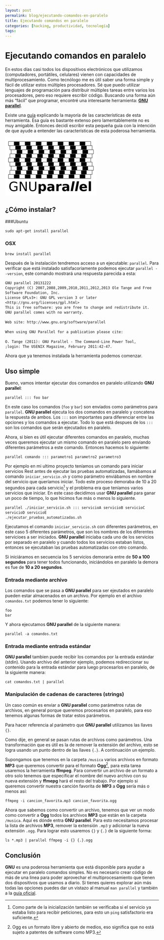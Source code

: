 ```yaml
---
layout: post
permalink: blog/ejecutando-comandos-en-paralelo
title: Ejecutando comandos en paralelo
categories: [hacking, productividad, tecnología]
tags:
---
```

# Ejecutando comandos en paralelo

En estos días casi todos los dispositivos electrónicos que utilizamos (computadores, portátiles, celulares) vienen con capacidades de multiprocesamiento. Como tecnólogo me es útil saber una forma simple y fácil de utilizar estos múltiples procesadores. Sé que puedo utilizar lenguajes de programación para distribuir múltiples tareas entre varios los procesadores, pero eso requiere escribir código. Buscando una forma aún más “fácil” que programar, encontré una interesante herramienta: [**GNU parallel**][sitio].

Existe una [guía][guía] explicando la mayoría de las características de esta herramienta. Esa guía es bastante extenso pero lamentablemente no es muy amigable. Entonces decidí escribir esta pequeña guía con la intención de que ayude a entender las características de esta poderosa herramienta.

![GNU parallel](/images/ejecutando-comandos-en-paralelo/gnu-parallel.png "GNU parallel")

## ¿Cómo instalar?

###Ubuntu

    sudo apt-get install parallel

### OSX

    brew install parallel

Después de la instalación tendremos acceso a un ejecutable: `parallel`. Para verificar que está instalado satisfacoriamente podemos ejecutar `parallel --version`, este comando mostrará una respuesta parecida a esta:

    GNU parallel 20131222
    Copyright (C) 2007,2008,2009,2010,2011,2012,2013 Ole Tange and Free Software Foundation, Inc.
    License GPLv3+: GNU GPL version 3 or later <http://gnu.org/licenses/gpl.html>
    This is free software: you are free to change and redistribute it.
    GNU parallel comes with no warranty.

    Web site: http://www.gnu.org/software/parallel

    When using GNU Parallel for a publication please cite:

    O. Tange (2011): GNU Parallel - The Command-Line Power Tool,
    ;login: The USENIX Magazine, February 2011:42-47.

Ahora que ya tenemos instalada la herramienta podemos comenzar.

## Uso simple

Bueno, vamos intentar ejecutar dos comandos en paralelo utilizando **GNU parallel**:

    parallel ::: foo bar

En este caso los comandos (`foo` y `bar`) son enviados como parámetros para `parallel`. **GNU parallel** ejecuta los dos comandos en paralelo y concatena la respuesta de ambos. Los `:::` son importantes para diferenciar entre las opciones  y los comandos a ejecutar. Todo lo que está despues de los `:::` son los comandos que serán ejecutados en paralelo.

Ahora, si bien es útil ejecutar diferentes comandos en paralelo, muchas veces queremos ejecutar un mismo comando en paralelo pero enviando diferentes parámetros a este comando. Entonces hacemos lo siguiente: 

    parallel comando ::: parametro1 parametro2 parametro3

Por ejemplo en mi ultimo proyecto teníamos un comando para iniciar servicios Rest antes de ejecutar las pruebas automatizadas, llamábamos al comando `iniciar_servicio.sh` y como parámetro enviábamos en nombre del servicio que queríamos iniciar. Todo este proceso demoraba de 10 a 20 segundos para cada servicio[^1] y el problema era que teníamos varios servicios que iniciar. En este caso decidimos usar **GNU parallel** para ganar un poco de tiempo, lo que hicimos fue más o menos lo siguiente.

    parallel ./iniciar_servicio.sh ::: servicioA servicioB servicioC servicioD servicioE
    ./ejecutar_pruebas_automatizadas.sh

Ejecutamos el comando `iniciar_servicio.sh` con diferentes parámetros, en este caso 5 diferentes parámetros, que son los nombres de los diferentes servicioes a ser iniciados. **GNU parallel** iniciaba cada uno de los servicios por separado en paralelo y cuando todos los servicios estaban listos, entonces se ejecutaban las pruebas automatizadas con otro comando.

Si iniciáramos en secuencia los 5 servicios demoraría entre de **50 a 100 segundos** para tener todos funcionando, iniciándolos en paralelo la demora es fue de **10 a 20 segundos**.

### Entrada mediante archivo

Los comandos que se pasa a **GNU parallel** para ser ejeutados en paralelo pueden estar almacenados en un archivo. Por ejemplo en el archivo `comandos.txt` podemos tener lo siguiente:

    foo
    bar

Y ahora ejecutamos **GNU parallel** de la siguiente manera:

    parallel -a comandos.txt

### Entrada mediante entrada estándar

**GNU parallel** tambien puede recibir los comandos por la entrada estándar (stdin). Usando archivo del anterior ejemplo, podemos redireccionar su contenido para la entrada estándar para luego procesarlos en paralelo, de la siguiente manera:

    cat comandos.txt | parallel

### Manipulación de cadenas de caracteres (strings)

Un caso común es enviar a **GNU parallel** como parámetros rutas de archivos, en general porque queremos procesarlos en paralelo, para eso tenemos algunas formas de tratar estos parámetros.

Para hacer referencia al parámetro que **GNU parallel** utilizamos las llaves `{}`.

Como dije, en general se pasan rutas de archivos como parámetros. Una transformación que es útil es la de remover la extensión del archivo, esto se logra usando un punto dentro de las llaves `{.}`. A continuación un ejemplo.

Supongamos que tenemos en la carpeta `/musica` varios archivos en formato **MP3** que queremos convertir para el formato **Ogg**[^2], para esta tarea usaremos la herramienta **ffmpeg**. Para convertir un archivo de un formato a otro solo tenemos que especificar el nombre del nuevo archivo con su nueva extensión y **ffmepg** hará el resto del trabajo. Por ejemplo si queremos convertir nuestra canción favorita de **MP3** a **Ogg** sería más o menos así:

    ffmpeg -i cancion_favorita.mp3 cancion_favorita.ogg

Ahora que sabemos como convertir un archivo, tenemos que ver un modo como convertir a **Ogg** todos los archivos **MP3** que están en la carpeta `/musica`. Aquí es dónde entra **GNU parallel**. Para esto necesitamos procesar la lista de archivos **MP3**, remover la extensión `.mp3` y adicionar la nueva extensión `.ogg`. Para lograr esto usaremos `{}` y `{.}` de la siguiente forma:

    ls *.mp3 | parallel ffmpeg -i {} {.}.ogg

## Conclusión

**GNU** es una poderosa herramienta que está disponible para ayudar a ejecutar en paralelo comandos simples. No es necesario crear código de más de una linea para poder aprovechar el multiprocesamiento que tienen dos dispositivos que usamos a diario. Si tienes quieres explorar aún más todas las opciones puedes dar un vistazo al manual `man parallel` y también a la [guía oficial][guía].

[sitio]: https://www.gnu.org/software/parallel/
[guía]: https://www.gnu.org/software/parallel/parallel_tutorial.html
[^1]: Como parte de la inicialización también se verificaba si el servicio ya estaba listo para recibir peticiones, para esto un `ping` satisfactorio era suficiente.
[^2]: Ogg es un formato libre y abierto de medios, eso significa que no está sujeto a patentes de software como MP3.
